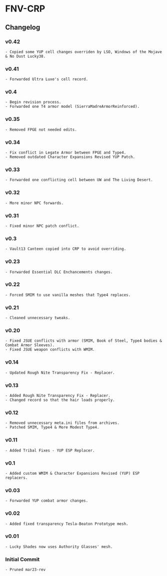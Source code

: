 # FNV-CRP
## Changelog
### v0.42
    - Copied some YUP cell changes overriden by LSO, Windows of the Mojave & No Dust Lucky38.
### v0.41
    - Forwarded Ultra Luxe's cell record.
### v0.4
    - Begin revision process.
    - Forwarded one T4 armor model (SierraMadreArmorReinforced). 
### v0.35
    - Removed FPGE not needed edits.
### v0.34
    - Fix conflict in Legate Armor between FPGE and Type4.
    - Removed outdated Character Expansions Revised YUP Patch.
### v0.33
    - Forwarded one conflicting cell between UW and The Living Desert.
### v0.32
    - More minor NPC forwards.
### v0.31
    - Fixed minor NPC patch conflict.
### v0.3
    - Vault13 Canteen copied into CRP to avoid overriding.
### v0.23
    - Forwarded Essential DLC Enchancements changes.
### v0.22
    - Forced SMIM to use vanilla meshes that Type4 replaces.
### v0.21
    - Cleaned unnecessary tweaks.
### v0.20
    - Fixed JSUE conflicts with armor (SMIM, Book of Steel, Type4 bodies & Combat Armor Sleeves).
    - Fixed JSUE weapon conflicts with WMIM.
### v0.14
    - Updated Rough Nite Transparency Fix - Replacer.
### v0.13
    - Added Rough Nite Transparency Fix - Replacer.
    - Changed record so that the hair loads properly.
### v0.12
    - Removed unnecessary meta.ini files from archives.
    - Patched SMIM, Type4 & More Modest Type4.
### v0.11
    - Added Tribal Fixes - YUP ESP Replacer.
### v0.1
    - Added custom WMIM & Character Expansions Revised (YUP) ESP replacers.
### v0.03
    - Forwarded YUP combat armor changes.
### v0.02
    - Added fixed transparency Tesla-Beaton Prototype mesh.
### v0.01
    - Lucky Shades now uses Authority Glasses' mesh.
### Initial Commit
    - Pruned mar23-rev